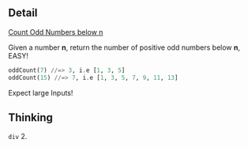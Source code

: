 ## Detail

[Count Odd Numbers below n](https://www.codewars.com/kata/count-odd-numbers-below-n/train/haskell)

Given a number **n**, return the number of positive odd numbers below **n**, EASY!

```haskell
oddCount(7) //=> 3, i.e [1, 3, 5]
oddCount(15) //=> 7, i.e [1, 3, 5, 7, 9, 11, 13]
```

Expect large Inputs!

## Thinking

`div` 2.